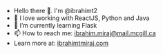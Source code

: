 - Hello there 👋. I'm @ibrahimt2
- 🔭 I love working with ReactJS, Python and Java
- 🌱 I’m currently learning Flask
- 📫 How to reach me: ibrahim.miraj@mail.mcgill.ca
- Learn more at: [ibrahimtmiraj.com](https://www.ibrahimtmiraj.com)

<!--
**ibrahimt2/ibrahimt2** is a ✨ _special_ ✨ repository because its `README.md` (this file) appears on your GitHub profile.

Here are some ideas to get you started:

- 🔭 I love working with ReactJS, Python and Java
- 🌱 I’m currently learning Flask
- 💬 Ask me about ...
- 📫 How to reach me: ibrahim.miraj@mail.mcgill.ca

-->
